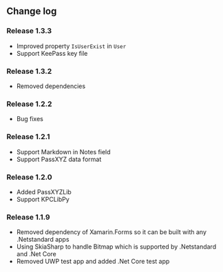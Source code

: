 ## Change log

### Release 1.3.3
 - Improved property `IsUserExist` in `User`
 - Support KeePass key file

### Release 1.3.2
 - Removed dependencies

### Release 1.2.2
 - Bug fixes

### Release 1.2.1
 - Support Markdown in Notes field
 - Support PassXYZ data format

### Release 1.2.0
 - Added PassXYZLib
 - Support KPCLibPy

### Release 1.1.9
 - Removed dependency of Xamarin.Forms so it can be built with any .Netstandard apps
 - Using SkiaSharp to handle Bitmap which is supported by .Netstandard and .Net Core
 - Removed UWP test app and added .Net Core test app